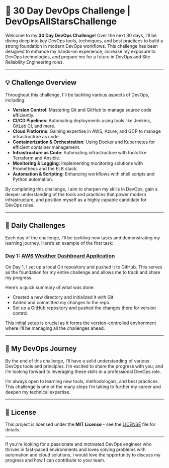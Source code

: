 # 🚀 30 Day DevOps Challenge | DevOpsAllStarsChallenge

Welcome to my **30 Day DevOps Challenge**! Over the next 30 days, I'll be diving deep into key DevOps tools, techniques, and best practices to build a strong foundation in modern DevOps workflows. This challenge has been designed to enhance my hands-on experience, increase my exposure to DevOps technologies, and prepare me for a future in DevOps and Site Reliability Engineering roles.

---

## 💡 Challenge Overview

Throughout this challenge, I'll be tackling various aspects of DevOps, including:

- **Version Control**: Mastering Git and GitHub to manage source code efficiently.
- **CI/CD Pipelines**: Automating deployments using tools like Jenkins, GitLab CI, and more.
- **Cloud Platforms**: Gaining expertise in AWS, Azure, and GCP to manage infrastructure as code.
- **Containerization & Orchestration**: Using Docker and Kubernetes for efficient container management.
- **Infrastructure as Code**: Automating infrastructure with tools like Terraform and Ansible.
- **Monitoring & Logging**: Implementing monitoring solutions with Prometheus and the ELK stack.
- **Automation & Scripting**: Enhancing workflows with shell scripts and Python automation.

By completing this challenge, I aim to sharpen my skills in DevOps, gain a deeper understanding of the tools and practices that power modern infrastructure, and position myself as a highly capable candidate for DevOps roles.

---

## 📅 Daily Challenges

Each day of the challenge, I’ll be tackling new tasks and demonstrating my learning journey. Here’s an example of the first task:

### Day 1: [AWS Weather Dashboard Application](https://github.com/blessingaliu/30DayDevopsChallenge/tree/main/Day1-WeatherDashboard)

On Day 1, I set up a local Git repository and pushed it to GitHub. This serves as the foundation for my entire challenge and allows me to track and share my progress.

Here’s a quick summary of what was done:

- Created a new directory and initialized it with Git.
- Added and committed my changes to the repo.
- Set up a GitHub repository and pushed the changes there for version control.

This initial setup is crucial as it forms the version-controlled environment where I’ll be managing all the challenges ahead.

---

## 💼 My DevOps Journey

By the end of this challenge, I’ll have a solid understanding of various DevOps tools and principles. I’m excited to share the progress with you, and I’m looking forward to leveraging these skills in a professional DevOps role.

I’m always open to learning new tools, methodologies, and best practices. This challenge is one of the many steps I’m taking to further my career and deepen my technical expertise.

---

## 📜 License

This project is licensed under the **MIT License** - see the [LICENSE](LICENSE) file for details.

---

If you're looking for a passionate and motivated DevOps engineer who thrives in fast-paced environments and loves solving problems with automation and cloud solutions, I would love the opportunity to discuss my progress and how I can contribute to your team.

